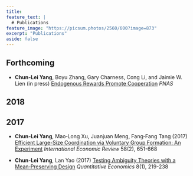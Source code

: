 ```yaml
---
title:
feature_text: |
  # Publications
feature_image: "https://picsum.photos/2560/600?image=873"
excerpt: "Publications"
aside: false
---
```


## Forthcoming

- **Chun-Lei Yang**, Boyu Zhang, Gary Charness, Cong Li, and Jaimie W. Lien (in press) [Endogenous Rewards Promote Cooperation](http://www.pnas.org/content/early/2018/09/14/1808241115) *PNAS*


## 2018


## 2017

- **Chun‐Lei Yang**, Mao‐Long Xu, Juanjuan Meng, Fang‐Fang Tang (2017) [Efficient Large-Size Coordination via Voluntary Group Formation: An Experiment](https://doi.org/10.1111/iere.12230) *International Economic Review* 58(2), 651-668

- **Chun‐Lei Yang**, Lan Yao (2017) [Testing Ambiguity Theories with a Mean‐Preserving Design](https://doi.org/10.3982/QE460 ) *Quantitative Economics* 8(1), 219-238
